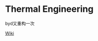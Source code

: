 # Thermal Engineering

byd又重构一次

[Wiki](https://github.com/m1cxzfw3q/Thermal-Engineering-Java/wiki)
